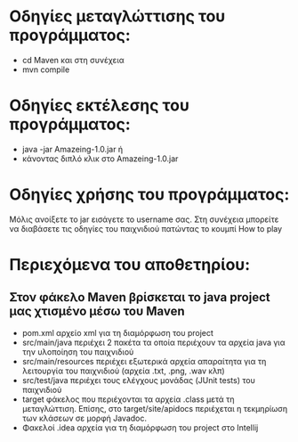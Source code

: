 # Οδηγίες μεταγλώττισης του προγράμματος: 
* cd Maven και στη συνέχεια 
* mvn compile

# Οδηγίες εκτέλεσης του προγράμματος: 
* java -jar Amazeing-1.0.jar ή 
* κάνοντας διπλό κλικ στο Amazeing-1.0.jar

# Οδηγίες χρήσης του προγράμματος: 
Μόλις ανοίξετε το jar εισάγετε το username σας. 
Στη συνέχεια μπορείτε να διαβάσετε τις οδηγίες του παιχνιδιού πατώντας το κουμπί How to play

# Περιεχόμενα του αποθετηρίου:

## Στον φάκελο Maven βρίσκεται το java project μας χτισμένο μέσω του Maven
* pom.xml αρχείο xml για τη διαμόρφωση του project
* src/main/java περιέχει 2 πακέτα τα οποία περιέχουν τα αρχεία java για την υλοποίηση του παιχνιδιού
* src/main/resources περιέχει εξωτερικά αρχεία απαραίτητα για τη λειτουργία του παιχνιδιού (αρχεία .txt, .png, .wav κλπ)
* src/test/java περιέχει τους ελέγχους μονάδας (JUnit tests) του παιχνιδιού
* target φάκελος που περιέχονται τα αρχεία .class μετά τη μεταγλώττιση. Επίσης, στο target/site/apidocs περιέχεται η τεκμηρίωση των κλάσεων σε μορφή Javadoc.
* Φακελοί .idea αρχεία για τη διαμόρφωση του project στο Intellij

